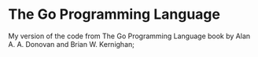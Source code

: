 # The Go Programming Language

My version of the code from The Go Programming Language book by  Alan A. A. Donovan and Brian W. Kernighan;
